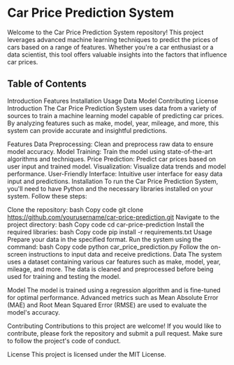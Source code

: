 # Car Price Prediction System
Welcome to the Car Price Prediction System repository! This project leverages advanced machine learning techniques to predict the prices of cars based on a range of features. Whether you're a car enthusiast or a data scientist, this tool offers valuable insights into the factors that influence car prices.

 <!-- Add an image link here if you have one -->

## Table of Contents
Introduction
Features
Installation
Usage
Data
Model
Contributing
License
Introduction
The Car Price Prediction System uses data from a variety of sources to train a machine learning model capable of predicting car prices. By analyzing features such as make, model, year, mileage, and more, this system can provide accurate and insightful predictions.

Features
Data Preprocessing: Clean and preprocess raw data to ensure model accuracy.
Model Training: Train the model using state-of-the-art algorithms and techniques.
Price Prediction: Predict car prices based on user input and trained model.
Visualization: Visualize data trends and model performance.
User-Friendly Interface: Intuitive user interface for easy data input and predictions.
Installation
To run the Car Price Prediction System, you'll need to have Python and the necessary libraries installed on your system. Follow these steps:

Clone the repository:
bash
Copy code
git clone https://github.com/yourusername/car-price-prediction.git
Navigate to the project directory:
bash
Copy code
cd car-price-prediction
Install the required libraries:
bash
Copy code
pip install -r requirements.txt
Usage
Prepare your data in the specified format.
Run the system using the command:
bash
Copy code
python car_price_prediction.py
Follow the on-screen instructions to input data and receive predictions.
Data
The system uses a dataset containing various car features such as make, model, year, mileage, and more. The data is cleaned and preprocessed before being used for training and testing the model.

Model
The model is trained using a regression algorithm and is fine-tuned for optimal performance. Advanced metrics such as Mean Absolute Error (MAE) and Root Mean Squared Error (RMSE) are used to evaluate the model's accuracy.

Contributing
Contributions to this project are welcome! If you would like to contribute, please fork the repository and submit a pull request. Make sure to follow the project's code of conduct.

License
This project is licensed under the MIT License.
